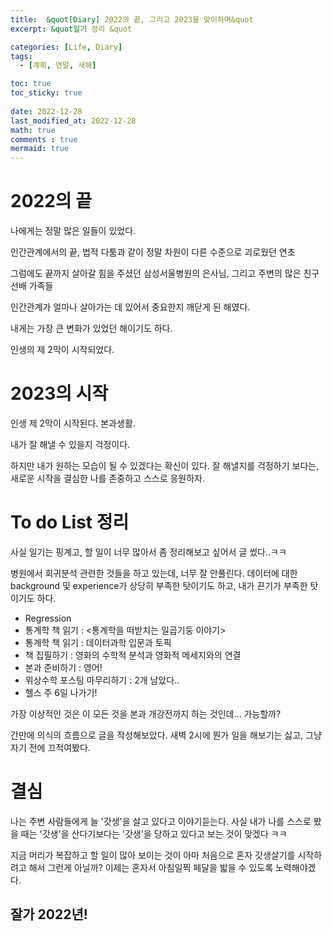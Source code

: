 ```yaml
---
title:  &quot[Diary] 2022의 끝, 그리고 2023을 맞이하며&quot
excerpt: &quot일기 정리 &quot

categories: [Life, Diary]
tags:
  - [계획, 연말, 새해]

toc: true
toc_sticky: true
 
date: 2022-12-28
last_modified_at: 2022-12-28
math: true
comments : true
mermaid: true
---
```


# 2022의 끝
나에게는 정말 많은 일들이 있었다.

인간관계에서의 끝, 법적 다툼과 같이 정말 차원이 다른 수준으로 괴로웠던 연초

그럼에도 끝까지 살아갈 힘을 주셨던 삼성서울병원의 은사님, 그리고 주변의 많은 친구 선배 가족들

인간관계가 얼마나 살아가는 데 있어서 중요한지 깨닫게 된 해였다.

내게는 가장 큰 변화가 있었던 해이기도 하다.

인생의 제 2막이 시작되었다.

# 2023의 시작
인생 제 2막이 시작된다. 본과생활.

내가 잘 해낼 수 있을지 걱정이다.

하지만 내가 원하는 모습이 될 수 있겠다는 확신이 있다. 잘 해낼지를 걱정하기 보다는, 새로운 시작을 결심한 나를 존중하고 스스로 응원하자.

# To do List 정리
사실 일기는 핑계고, 할 일이 너무 많아서 좀 정리해보고 싶어서 글 썼다..ㅋㅋ

병원에서 회귀분석 관련한 것들을 하고 있는데, 너무 잘 안풀린다. 데이터에 대한 background 및 experience가 상당히 부족한 탓이기도 하고, 내가 끈기가 부족한 탓이기도 하다.

- Regression
- 통계학 책 읽기 : <통계학을 떠받치는 일곱기둥 이야기>
- 통계학 책 읽기 : 데이터과학 입문과 토픽
- 책 집필하기 : 영화의 수학적 분석과 영화적 메세지와의 연결
- 본과 준비하기 : 영어!
- 위상수학 포스팅 마무리하기 : 2개 남았다..
- 헬스 주 6일 나가기!

가장 이상적인 것은 이 모든 것을 본과 개강전까지 하는 것인데... 가능할까?

간만에 의식의 흐름으로 글을 작성해보았다. 새벽 2시에 뭔가 일을 해보기는 싫고, 그냥 자기 전에 끄적여봤다.


# 결심
나는 주변 사람들에게 늘 '갓생'을 살고 있다고 이야기듣는다. 사실 내가 나를 스스로 봤을 때는 '갓생'을 산다기보다는 '갓생'을 당하고 있다고 보는 것이 맞겠다 ㅋㅋ

지금 머리가 복잡하고 할 일이 많아 보이는 것이 아마 처음으로 혼자 갓생살기를 시작하려고 해서 그런게 아닐까? 이제는 혼자서 아침일찍 페달을 밟을 수 있도록 노력해야겠다.

## 잘가 2022년!
